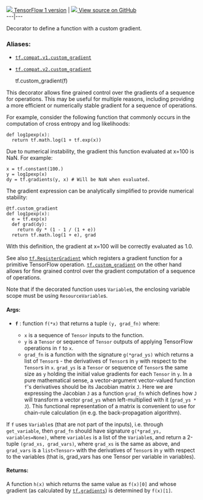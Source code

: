 [ ![](https://tensorflow.google.cn/images/tf_logo_32px.png) TensorFlow 1
version](/versions/r1.15/api_docs/python/tf/custom_gradient) |  [
![](https://tensorflow.google.cn/images/GitHub-Mark-32px.png) View source on
GitHub
](https://github.com/tensorflow/tensorflow/blob/r2.0/tensorflow/python/ops/custom_gradient.py#L85-L170)  
---|---  
  
Decorator to define a function with a custom gradient.

### Aliases:

  * [`tf.compat.v1.custom_gradient`](/api_docs/python/tf/custom_gradient)
  * [`tf.compat.v2.custom_gradient`](/api_docs/python/tf/custom_gradient)

    
    
    tf.custom_gradient(f)
    

This decorator allows fine grained control over the gradients of a sequence
for operations. This may be useful for multiple reasons, including providing a
more efficient or numerically stable gradient for a sequence of operations.

For example, consider the following function that commonly occurs in the
computation of cross entropy and log likelihoods:

    
    
    def log1pexp(x):
      return tf.math.log(1 + tf.exp(x))
    

Due to numerical instability, the gradient this function evaluated at x=100 is
NaN. For example:

    
    
    x = tf.constant(100.)
    y = log1pexp(x)
    dy = tf.gradients(y, x) # Will be NaN when evaluated.
    

The gradient expression can be analytically simplified to provide numerical
stability:

    
    
    @tf.custom_gradient
    def log1pexp(x):
      e = tf.exp(x)
      def grad(dy):
        return dy * (1 - 1 / (1 + e))
      return tf.math.log(1 + e), grad
    

With this definition, the gradient at x=100 will be correctly evaluated as
1.0.

See also
[`tf.RegisterGradient`](https://tensorflow.google.cn/api_docs/python/tf/RegisterGradient)
which registers a gradient function for a primitive TensorFlow operation.
[`tf.custom_gradient`](https://tensorflow.google.cn/api_docs/python/tf/custom_gradient)
on the other hand allows for fine grained control over the gradient
computation of a sequence of operations.

Note that if the decorated function uses `Variable`s, the enclosing variable
scope must be using `ResourceVariable`s.

#### Args:

  * **`f`** : function `f(*x)` that returns a tuple `(y, grad_fn)` where:

    * `x` is a sequence of `Tensor` inputs to the function.
    * `y` is a `Tensor` or sequence of `Tensor` outputs of applying TensorFlow operations in `f` to `x`.
    * `grad_fn` is a function with the signature `g(*grad_ys)` which returns a list of `Tensor`s - the derivatives of `Tensor`s in `y` with respect to the `Tensor`s in `x`. `grad_ys` is a `Tensor` or sequence of `Tensor`s the same size as `y` holding the initial value gradients for each `Tensor` in `y`. In a pure mathematical sense, a vector-argument vector-valued function `f`'s derivatives should be its Jacobian matrix `J`. Here we are expressing the Jacobian `J` as a function `grad_fn` which defines how `J` will transform a vector `grad_ys` when left-multiplied with it (`grad_ys * J`). This functional representation of a matrix is convenient to use for chain-rule calculation (in e.g. the back-propagation algorithm).

If `f` uses `Variable`s (that are not part of the inputs), i.e. through
`get_variable`, then `grad_fn` should have signature `g(*grad_ys,
variables=None)`, where `variables` is a list of the `Variable`s, and return a
2-tuple `(grad_xs, grad_vars)`, where `grad_xs` is the same as above, and
`grad_vars` is a `list<Tensor>` with the derivatives of `Tensor`s in `y` with
respect to the variables (that is, grad_vars has one Tensor per variable in
variables).

#### Returns:

A function `h(x)` which returns the same value as `f(x)[0]` and whose gradient
(as calculated by
[`tf.gradients`](https://tensorflow.google.cn/api_docs/python/tf/gradients))
is determined by `f(x)[1]`.

